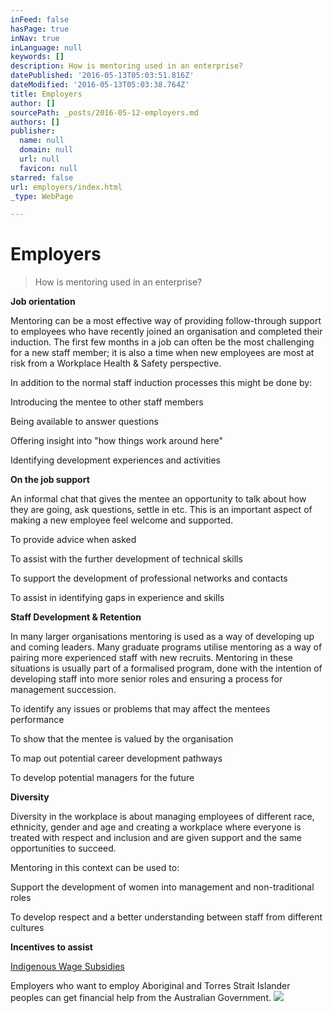 ```yaml
---
inFeed: false
hasPage: true
inNav: true
inLanguage: null
keywords: []
description: How is mentoring used in an enterprise?
datePublished: '2016-05-13T05:03:51.816Z'
dateModified: '2016-05-13T05:03:38.764Z'
title: Employers
author: []
sourcePath: _posts/2016-05-12-employers.md
authors: []
publisher:
  name: null
  domain: null
  url: null
  favicon: null
starred: false
url: employers/index.html
_type: WebPage

---
```

# Employers

> How is mentoring used in an enterprise?

**Job orientation**

Mentoring can be a most effective way of providing follow-through support to employees who have recently joined an organisation and completed their induction. The first few months in a job can often be the most challenging for a new staff member; it is also a time when new employees are most at risk from a Workplace Health & Safety perspective.

In addition to the normal staff induction processes this might be done by:

Introducing the mentee to other staff members

Being available to answer questions

Offering insight into "how things work around here"

Identifying development experiences and activities

**On the job support**

An informal chat that gives the mentee an opportunity to talk about how they are going, ask questions, settle in etc. This is an important aspect of making a new employee feel welcome and supported.

To provide advice when asked

To assist with the further development of technical skills

To support the development of professional networks and contacts

To assist in identifying gaps in experience and skills

**Staff Development & Retention**

In many larger organisations mentoring is used as a way of developing up and coming leaders. Many graduate programs utilise mentoring as a way of pairing more experienced staff with new recruits. Mentoring in these situations is usually part of a formalised program, done with the intention of developing staff into more senior roles and ensuring a process for management succession.

To identify any issues or problems that may affect the mentees performance

To show that the mentee is valued by the organisation

To map out potential career development pathways

To develop potential managers for the future

**Diversity**

Diversity in the workplace is about managing employees of different race, ethnicity, gender and age and creating a workplace where everyone is treated with respect and inclusion and are given support and the same opportunities to succeed.

Mentoring in this context can be used to:

Support the development of women into management and non-traditional roles

To develop respect and a better understanding between staff from different cultures

**Incentives to assist**

[Indigenous Wage Subsidies][0]

Employers who want to employ Aboriginal and Torres Strait Islander peoples can get financial help from the Australian Government.
![](https://the-grid-user-content.s3-us-west-2.amazonaws.com/13b1177e-827a-47de-ba2e-05d6464684fe.jpg)

[0]: https://www.employment.gov.au/long-term-unemployed-and-indigenous-wage-subsidy